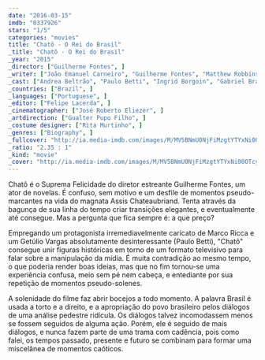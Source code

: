 ```yaml
---
date: "2016-03-15"
imdb: "0337926"
stars: "1/5"
categories: "movies"
title: "Chatô - O Rei do Brasil"
_title: "Chatô - O Rei do Brasil"
_year: "2015"
_director: ["Guilherme Fontes", ]
_writer: ["João Emanuel Carneiro", "Guilherme Fontes", "Matthew Robbins", "Fernando Morais", ]
_cast: ["Andrea Beltrão", "Paulo Betti", "Ingrid Borgoin", "Gabriel Braga Nunes", "Nathália França", "Eliane Giardini", "Leandra Leal", "Tatiana Monteiro", "Luís Antônio Pilar", ]
_countries: ["Brazil", ]
_languages: ["Portuguese", ]
_editor: ["Felipe Lacerda", ]
_cinematographer: ["José Roberto Eliezer", ]
_artdirection: ["Gualter Pupo Filho", ]
_costume designer: ["Rita Murtinho", ]
_genres: ["Biography", ]
_fullcover: "http://ia.media-imdb.com/images/M/MV5BNmU0NjFiMzgtYTYxNi00OTcyLTg4MzQtNGExMmMxOTExMjJlXkEyXkFqcGdeQXVyNTU0MjA3NTM@.jpg"
_ratio: "2.35 : 1"
_kind: "movie"
_cover: "http://ia.media-imdb.com/images/M/MV5BNmU0NjFiMzgtYTYxNi00OTcyLTg4MzQtNGExMmMxOTExMjJlXkEyXkFqcGdeQXVyNTU0MjA3NTM@._V1._SX96_SY140_.jpg"
---
```

Chatô é o Suprema Felicidade do diretor estreante Guilherme Fontes, um ator de novelas. É confuso, sem motivo e um desfile de momentos pseudo-marcantes na vida do magnata Assis Chateaubriand. Tenta através da bagunça de sua linha do tempo criar transições elegantes, e eventualmente até consegue. Mas a pergunta que fica sempre é: a que preço?

Empregando um protagonista irremediavelmente caricato de Marco Ricca e um Getúlio Vargas absolutamente desinteressante (Paulo Betti), "Chatô" consegue unir figuras históricas em torno de um formato televisivo para falar sobre a manipulação da mídia. É muita contradição ao mesmo tempo, o que poderia render boas ideias, mas que no fim tornou-se uma experiência confusa, meio sem pé nem cabeça, e entediante por sua repetição de momentos pseudo-solenes.

A solenidade do filme faz abrir bocejos a todo momento. A palavra Brasil é usada a torto e a direito, e a apropriação do povo brasileiro pelos diálogos de uma análise pedestre ridícula. Os diálogos talvez incomodassem menos se fossem seguidos de alguma ação. Porém, ele é seguido de mais diálogos, e nunca fazem parte de uma trama com cadência, pois como falei, os tempos passado, presente e futuro se combinam para formar uma miscelânea de momentos caóticos.
